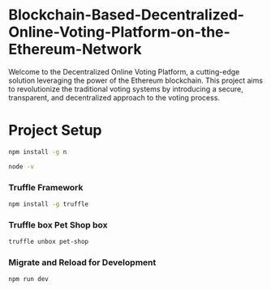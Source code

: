 # Blockchain-Based-Decentralized-Online-Voting-Platform-on-the-Ethereum-Network
Welcome to the Decentralized Online Voting Platform, a cutting-edge solution leveraging the power of the Ethereum blockchain. This project aims to revolutionize the traditional voting systems by introducing a secure, transparent, and decentralized approach to the voting process.

# Project Setup

```sh
npm install -g n
```
```sh
node -v
```

### Truffle Framework

```sh
npm install -g truffle
```

###  Truffle box Pet Shop box

```sh
truffle unbox pet-shop
```

### Migrate and Reload for Development

```sh
npm run dev
```
